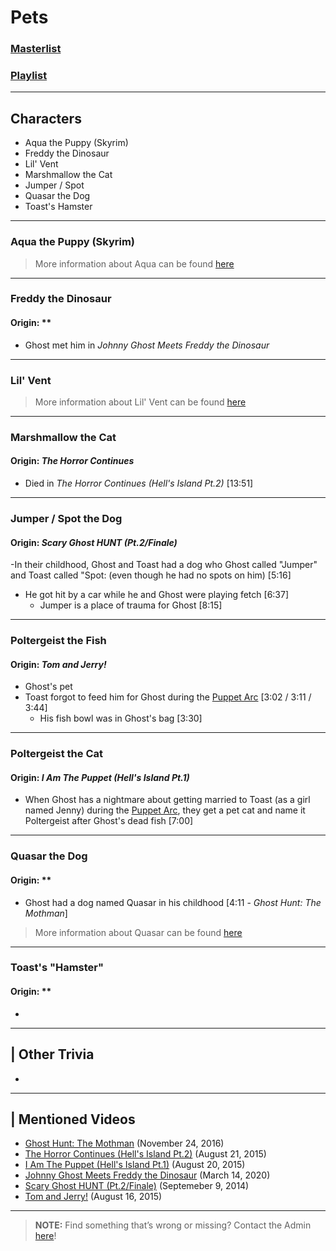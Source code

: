 # Pets
### [Masterlist]()
### [Playlist]()

----

## Characters
- Aqua the Puppy \(Skyrim)
- Freddy the Dinosaur
- Lil' Vent
- Marshmallow the Cat
- Jumper / Spot
- Quasar the Dog
- Toast's Hamster

----

### Aqua the Puppy \(Skyrim)
> More information about Aqua can be found [here](6.Series/Tale_Series/Skyrim_Tale.md)

----

### Freddy the Dinosaur
#### Origin: **
- Ghost met him in *Johnny Ghost Meets Freddy the Dinosaur*

----

### Lil' Vent
> More information about Lil' Vent can be found [here](6.Series/Tale_Series/Skyrim_Tale/html)

----

### Marshmallow the Cat
#### Origin: *The Horror Continues*
- Died in *The Horror Continues (Hell's Island Pt.2)* \[13:51]

----

### Jumper / Spot the Dog
#### Origin: *Scary Ghost HUNT (Pt.2/Finale)*
-In their childhood, Ghost and Toast had a dog who Ghost called "Jumper" and Toast called "Spot: \(even though he had no spots on him) \[5:16]
- He got hit by a car while he and Ghost were playing fetch \[6:37]
  - Jumper is a place of trauma for Ghost \[8:15]

----

### Poltergeist the Fish
#### Origin: *Tom and Jerry!*
- Ghost's pet
- Toast forgot to feed him for Ghost during the [Puppet Arc](4.World/Puppet_Arc.md) \[3:02 / 3:11 / 3:44]
  - His fish bowl was in Ghost's bag \[3:30]

----

### Poltergeist the Cat
#### Origin: *I Am The Puppet (Hell's Island Pt.1)*
- When Ghost has a nightmare about getting married to Toast \(as a girl named Jenny) during the [Puppet Arc](4.World/Puppet_Arc.md), they get a pet cat and name it Poltergeist after Ghost's dead fish \[7:00]

----

### Quasar the Dog
#### Origin: **
- Ghost had a dog named Quasar in his childhood \[4:11 - *Ghost Hunt: The Mothman*]
> More information about Quasar can be found [here](6.Series/Tale_Series/Skyrim_Tale.md)

----

### Toast's "Hamster"
#### Origin: **
- 

----

## | Other Trivia  
- 

----

## | Mentioned Videos
- [Ghost Hunt: The Mothman](https://youtu.be/np-IMVWwpEs) \(November 24, 2016)
- [The Horror Continues (Hell's Island Pt.2)](https://youtu.be/YSmqZ0T6Enk) \(August 21, 2015)
- [I Am The Puppet (Hell's Island Pt.1)](https://youtu.be/NuONWZ-LDQ0) \(August 20, 2015)
- [Johnny Ghost Meets Freddy the Dinosaur](https://youtu.be/cNcfpGXRgYM) \(March 14, 2020)
- [Scary Ghost HUNT (Pt.2/Finale)](https://youtu.be/nNLNxjfItLU) \(Septemeber 9, 2014)
- [Tom and Jerry!](https://youtu.be/smvQjZ0wlg8) \(August 16, 2015)

----

> **NOTE:** Find something that’s wrong or missing? Contact the Admin [here](../chapter_2.md)!
